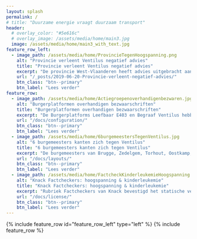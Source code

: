 ```yaml
---
layout: splash
permalink: /
# title: "Duurzame energie vraagt duurzaam transport"
header:
  # overlay_color: "#5e616c"
  # overlay_image: /assets/media/home/main3.jpg
  image: /assets/media/home/main3_with_text.jpg
feature_row_left:
  - image_path: /assets/media/home/ProvincieTegenHoogspanning.png
    alt: "Provincie verleent Ventilus negatief advies"
    title: "Provincie verleent Ventilus negatief advies"
    excerpt: "De provincie West-Vlaanderen heeft advies uitgebracht aan de Vlaamse overheid over de aanleg van een nieuwe hoogspanningslijn tussen de zee en het binnenland."
    url: "/_posts/2019-06-20-Provincie-verleent-negatief-advies/"
    btn_class: "btn--primary"
    btn_label: "Lees verder"
feature_row:
  - image_path: /assets/media/home/Actiegroepenoverhandigenbezwaren.jpg
    alt: "Burgerplatformen overhandigen bezwaarschriften"
    title: "Burgerplatformen overhandigen bezwaarschriften"
    excerpt: "De Burgerplatforms Leefbaar E403 en Begraaf Ventilus hebben in het bijzijn van honderd bezorgde bewoners meer dan 2.500 suggesties, vragen, bezorgdheden en bezwaren over hoogspanningslijn Ventilus bezorgd aan de zeven betrokken gemeentebesturen. "
    url: "/docs/configuration/"
    btn_class: "btn--primary"
    btn_label: "Lees verder"
  - image_path: /assets/media/home/6burgemeestersTegenVentilus.jpg
    alt: "6 burgemeesters kanten zich tegen Ventilus"
    title: "6 burgemeesters kanten zich tegen Ventilus"
    excerpt: "De burgemeesters van Brugge, Zedelgem, Torhout, Oostkamp, Wingene en Lichtervelde kanten zich tegen nieuwe hoogspanningslijnen in hun gemeente. "
    url: "/docs/layouts/"
    btn_class: "btn--primary"
    btn_label: "Lees verder"
  - image_path: /assets/media/home/FactcheckKinderleukemieHoogspanning.jpg
    alt: "Knack Factcheckers: hoogspanning & kinderleukemie"
    title: "Knack Factcheckers: hoogspanning & kinderleukemie"
    excerpt: "Rubriek Factcheckers van Knack bevestigd het statische verband tussen nabij hoogspanning wonen en kinderleukemie."
    url: "/docs/license/"
    btn_class: "btn--primary"
    btn_label: "Lees verder"
---
```


{% include feature_row id="feature_row_left" type="left" %}
{% include feature_row %}